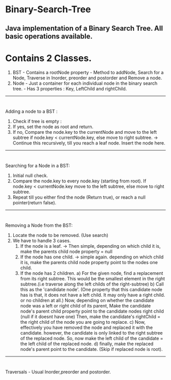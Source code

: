 # Binary-Search-Tree
Java implementation of a Binary Search Tree. All basic operations available.
-------------------------------------------------------------------------------------------------------------------------------------------------
# Contains 2 Classes.
1. BST
		- Contains a rootNode property
		- Method to addNode, Search for a Node, Traverse in Inorder, preorder and postorder and Remove a node.
2. Node 
		- Just a container for each individual node in the binary search tree. 
		- Has 3 properties : Key, LeftChild and rightChild.

-------------------------------------------------------------------------------------------------------------------------------------------------
# 
Adding a node to a BST :

1. Check if tree is empty :
2. If yes, set the node as root and return.
3. If no, Compare the node.key to the currentNode and move to the left subtree if node.key < currentNode.key, else move to right subtree.
	 -> Continue this recursively, till you reach a leaf node. Insert the node here.
	 
-------------------------------------------------------------------------------------------------------------------------------------------------
# 
Searching for a Node in a BST:

1. Initial null check.
2. Compare the node.key to every node.key (starting from root). If node.key < currentNode.key move to the left subtree, else move to right subtree.
3. Repeat till you either find the node (Return true), or reach a null pointer(return false).

-------------------------------------------------------------------------------------------------------------------------------------------------
# 
Removing a Node from the BST:

1. Locate the node to be removed. (Use search)
2. We have to handle 3 cases.
    1. If the node is a leaf. -> Then simple, depending on which child it is, make the parents child node property = null
    2. If the node has one child. -> simple again. depending on which child it is, make the parents child node property point to the nodes one child.
    3. If the node has 2 children.
        a) For the given node, find a replacement from its right subtree. This would be the smallest element in the right subtree.(i.e traverse along the left childs of the right-subtree)
        b) Call this as the 'candidate node'. (One property that this candidate node has is that, it does not have a left child. It may only have a right child. or no children at all.)
        	 Now, depending on whether the  candidate node was a left or right child of its parent, Make the candidate node's parent child property point to the candidate nodes right child (null if it doesnt have one)
        	 Then, make the candidate's rightChild = the right child of the node you are going to replace.
        c) Now, effectively you have removed the node and replaced it with the candidate. however, the candidate is only linked to the right subtree of the replaced node.
        	 So, now make the left child of the candidate = the left child of the replaced node.
        d) finally, make the replaced node's parent point to the candidate. (Skip if replaced node is root).
				
-------------------------------------------------------------------------------------------------------------------------------------------------
# 
Traversals - Usual Inorder,preorder and postorder.
		



